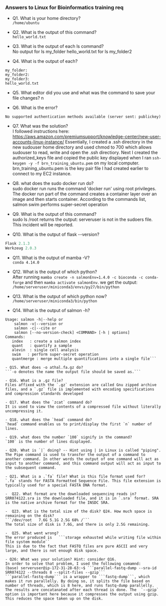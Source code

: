 ### Answers to Linux for Bioinformatics training req

- Q1. What is your home directory?  
```/home/ubuntu```

- Q2. What is the output of this command?  
```hello_world.txt```

- Q3. What is the output of each ls command?    
No output for ls my_folder
hello_world.txt for ls my_folder2

- Q4. What is the output of each?  
```ls my_folder my_folder2 my_folder3 
my_folder:
my_folder2:
my_folder3:
hello_world.txt
```

- Q5. What editor did you use and what was the command to save your file changes?
n

- Q6. What is the error?  
```Server refused our key
No supported authentication methods available (server sent: publickey)
```

- Q7. What was the solution?  
I followed instructions here: https://aws.amazon.com/premiumsupport/knowledge-center/new-user-accounts-linux-instance/
Essentially, I created a .ssh directory in the new sudouser home directory
and used chmod to 700 which allows sudouser to read, write and open the .ssh directiory.
Next I created the authorized_keys file and copied the public key displayed when I ran  ```ssh-keygen -y -f brn_training_ubuntu.pem``` on my local computer. brn_training_ubuntu.pem is the key pair file I had created earlier to connect to my EC2 instance.

- Q8. what does the sudo docker run do?    
sudo docker run runs the command 'docker run' using root privileges.
The docker run part of the command creates a container layer over an image and then starts container.
According to the commands list, salmon swim
performs super-secret operation

- Q9. What is the output of this command?  
sudo ls /root returns the output:
serveruser is not in the sudoers file. This incident will be reported.

- Q10. What is the output of flask --version?  
```Python 3.9.12
Flask 2.1.3
Werkzeug 2.0.3
```
- Q11. What is the output of mamba -V?  
```conda 4.14.0```

- Q12. What is the output of which python?  
After running ```mamba create -n salmonEnv=1.4.0 -c bioconda -c conda-forge``` and then ```mamba activate salmonEnv```. we get the output:  
```/home/serveruser/miniconda3/envs/py27/bin/python```

- Q13. What is the output of which python now?  
```/home/serveruser/miniconda3/bin/python```

- Q14. What is the output of salmon -h?  
```salmon v1.4.0
Usage: salmon -h|--help or
    salmon -v|--version or
    salmon -c|--cite or
    salmon [--no-version-check] <COMMAND> [-h | options]
Commands:
   index   : create a salmon index
   quant   : quantify a sample
   alevin  : single cell analysis
   swim   : perform super-secret operation
   quantmerge : merge multiple quantifications into a single file```

- Q15. What does -o athal.fa.gz do?
```-o denotes the name the output file should be saved as.```

- Q16. What is a .gz file?  
Files affixed with the `.gz` extension are called Gnu zipped archive files, and a `.gz` file is implemented with encoding specifications and compression standards developed

- Q17. What does the `zcat` command do?  
It is used to view the contents of a compressed file without literally uncompressing it.

- Q18. what does the `head` command do?  
`head` command enables us to print/display the first `n` number of lines.

- Q19. what does the number `100` signify in the command?  
`100` is the number of lines displayed. 

- Q20. What is `|` doing? -- Hint using | in Linux is called "piping".  
The Pipe command is used to transfer the output of a command to another command. In other words the output of one command will act as input to another command, and this command output will act as input to the subsequent command.  

- Q21. What is a .`fa` file? What is this file format used for?  
`.fa` stands for FASTA Formatted Sequence File. This file extension is typically used for a special FASTA DNA format.

-  Q22. What format are the downloaded sequencing reads in?
SRR074122.sra is the downloaded file, and it is in `.sra` format. SRA is the native archive format for the INSDC SRA. 

-  Q23. What is the total size of the disk? Q24. How much space is remaining on the disk?  
```/dev/root   7.6G 5.1G 2.5G 68% /```  
The total size of disk is 7.6G, and there is only 2.5G remaining.

-  Q25. What went wrong?
The error produced is   ```storage exhausted while writing file within file system module``
This is due to the fact that FASTQ files are pure ASCII and very large, and there is not enough disk space.  

- Q26: What was your solution? Hint: consider Q16.
In order to solve that problem, I used the following comamnd:
(base) serveruser@ip-172-31-28-63:~$ ```parallel-fastq-dump --sra-id SRR074122 --threads 8 --split-files --gzip```
```parallel-fastq-dump``` is a wrapper to ```fastq-dump```, which makes it run parallelly. By doing so, it splits the file based on number of threads, which is 8 here, and runs fastq-dump parallelly. The results are concatanated after each thread is done. The  `--gzip` option is important here because it compresses the output using gzip. This reduces the space taken up on the disk. 
